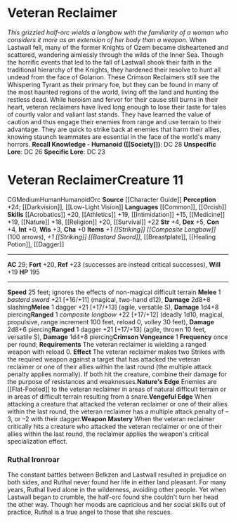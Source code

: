 ﻿---
ac: '29'
alignment: CG
all_resistance: null
burrow_speed: null
charisma: '+0'
climb_speed: null
constitution: '+4'
creature_ability:
- Crimson Vengeance
- Nature's Edge
- Vengeful Edge
- Weapon Mastery
creature_family: '[[DATABASE/monsterfamily/Knights of Lastwall|Knights of Lastwall]]'
description: '<i>This grizzled half-orc wields a longbow with the familiarity of a
  woman who considers it more as an extension of her body than a weapon.</i><br/><br/>
  When Lastwall fell, many of the former Knights of Ozem became disheartened and scattered,
  wandering aimlessly through the wilds of the Inner Sea. Though the horrific events
  that led to the fall of Lastwall shook their faith in the traditional hierarchy
  of the Knights, they hardened their resolve to hunt all undead from the face of
  Golarion. These Crimson Reclaimers still see the Whispering Tyrant as their primary
  foe, but they can be found in many of the most haunted regions of the world, living
  off the land and hunting the restless dead.<br/><br/> While heroism and fervor for
  their cause still burns in their heart, veteran reclaimers have lived long enough
  to lose their taste for tales of courtly valor and valiant last stands. They have
  learned the value of caution and thus engage their enemies from range and use terrain
  to their advantage. They are quick to strike back at enemies that harm their allies,
  knowing staunch teammates are essential in the face of the world''s many horrors.<br/><br/><b><u>Recall
  Knowledge - Humanoid</u> ( [[DATABASE/skill/Society|Society]] )</b>: DC 28<br/><b><u>Unspecific
  Lore</u></b>: DC 26<br/><b><u>Specific Lore</u></b>: DC 23'
dexterity: '+5'
element: null
fly_speed: null
fortitude: '+20'
hp: '195'
id: '970'
immunity: null
intelligence: '+0'
land_speed: '25'
language:
- '[[DATABASE/language/Common|Common]]'
- '[[DATABASE/language/Orcish|Orcish]]'
level: '11'
max_speed: '25'
name: Veteran Reclaimer
perception: '+24'
rarity: Common
reflex: '+23'
resistance: null
rus_type_level: null
sense:
- '[[DATABASE/monsterability/Darkvision|darkvision]]'
- '[[DATABASE/monsterability/Low-Light Vision|low-light vision]]'
size: Medium
skill:
- '[[DATABASE/skill/Acrobatics|Acrobatics]] +20'
- '[[DATABASE/skill/Athletics|Athletics]] +19'
- '[[DATABASE/skill/Intimidation|Intimidation]] +15'
- '[[DATABASE/skill/Medicine|Medicine]] +19'
- '[[DATABASE/skill/Nature|Nature]] +18'
- '[[DATABASE/skill/Religion|Religion]] +20'
- '[[DATABASE/skill/Survival|Survival]] +22'
source: '[[DATABASE/source/Character Guide|Character Guide]]'
speed:
- 25 feet; ignores the effects of non-magical difficult terrain
spell: null
strength: '+4'
strength_req: '4'
strongest_save:
- Reflex
swim_speed: null
trait:
- '[[DATABASE/trait/Human|Human]]'
- '[[DATABASE/trait/Humanoid|Humanoid]]'
- '[[DATABASE/trait/Orc|Orc]]'
type: Creature
vision: Darkvision
weakest_save:
- Will
weakness: null
will: '+19'
wisdom: '+3'

---
# Veteran Reclaimer

_This grizzled half-orc wields a longbow with the familiarity of a woman who considers it more as an extension of her body than a weapon._
 When Lastwall fell, many of the former Knights of Ozem became disheartened and scattered, wandering aimlessly through the wilds of the Inner Sea. Though the horrific events that led to the fall of Lastwall shook their faith in the traditional hierarchy of the Knights, they hardened their resolve to hunt all undead from the face of Golarion. These Crimson Reclaimers still see the Whispering Tyrant as their primary foe, but they can be found in many of the most haunted regions of the world, living off the land and hunting the restless dead.
 While heroism and fervor for their cause still burns in their heart, veteran reclaimers have lived long enough to lose their taste for tales of courtly valor and valiant last stands. They have learned the value of caution and thus engage their enemies from range and use terrain to their advantage. They are quick to strike back at enemies that harm their allies, knowing staunch teammates are essential in the face of the world's many horrors.
**Recall Knowledge - Humanoid ([[Society]])**: DC 28
**Unspecific Lore**: DC 26
**Specific Lore**: DC 23

# Veteran Reclaimer<span class="item-type">Creature 11</span>

<span class="trait-alignment item-trait">CG</span><span class="trait-size item-trait">Medium</span><span class="item-trait">Human</span><span class="item-trait">Humanoid</span><span class="item-trait">Orc</span>
**Source** [[Character Guide]] 
**Perception** +24; [[Darkvision]], [[Low-Light Vision]]
**Languages** [[Common]], [[Orcish]]
**Skills** [[Acrobatics]] +20, [[Athletics]] +19, [[Intimidation]] +15, [[Medicine]] +19, [[Nature]] +18, [[Religion]] +20, [[Survival]] +22
**Str** +4, **Dex** +5, **Con** +4, **Int** +0, **Wis** +3, **Cha** +0
**Items** _+1 [[Striking]] [[Composite Longbow]]_ (100 arrows), _+1 [[Striking]] [[Bastard Sword]]_, [[Breastplate]], [[Healing Potion]], [[Dagger]]

---
**AC** 29; **Fort** +20, **Ref** +23 (successes are instead critical successes), **Will** +19
**HP** 195

---
**Speed** 25 feet; ignores the effects of non-magical difficult terrain
<span class="in-box-ability">**Melee** <span class="action-icon">1</span> _bastard sword_ +21 [+16/+11] (magical, two-hand d12), **Damage** 2d8+8 slashing</span><span class="in-box-ability">**Melee** <span class="action-icon">1</span> dagger +21 [+17/+13] (agile, versatile S), **Damage** 1d4+8 piercing</span><span class="in-box-ability">**Ranged** <span class="action-icon">1</span> _composite longbow_ +22 [+17/+12] (deadly 1d10, magical, propulsive, range increment 100 feet, reload 0, volley 30 feet), **Damage** 2d8+6 piercing</span><span class="in-box-ability">**Ranged** <span class="action-icon">1</span> dagger +21 [+17/+13] (agile, thrown 10 feet, versatile S), **Damage** 1d4+8 piercing</span><span class="in-box-ability">**Crimson Vengeance** <span class="action-icon">1</span> **Frequency** once per round; **Requirements** The veteran reclaimer is wielding a ranged weapon with reload 0. **Effect** The veteran reclaimer makes two Strikes with the required weapon against a target that has attacked the veteran reclaimer or one of their allies within the last round (the multiple attack penalty applies normally). If both hit the creature, combine their damage for the purpose of resistances and weaknesses.</span><span class="in-box-ability">**Nature's Edge** Enemies are [[Flat-Footed]] to the veteran reclaimer in areas of natural difficult terrain or in areas of difficult terrain resulting from a snare.</span><span class="in-box-ability">**Vengeful Edge** When attacking a creature that attacked the veteran reclaimer or one of their allies within the last round, the veteran reclaimer has a multiple attack penalty of –3, or –2 with their dagger.</span><span class="in-box-ability">**Weapon Mastery** When the veteran reclaimer critically hits a creature who attacked the veteran reclaimer or one of their allies within the last round, the reclaimer applies the weapon's critical specialization effect.</span>

### Ruthal Ironroar

The constant battles between Belkzen and Lastwall resulted in prejudice on both sides, and Ruthal never found her life in either land pleasant. For many years, Ruthal lived alone in the wilderness, avoiding other people. Yet when Lastwall began to crumble, the half-orc found she couldn't turn her head the other way. Though her moods are capricious and her social skills out of practice, Ruthal is a true angel to those that she rescues.